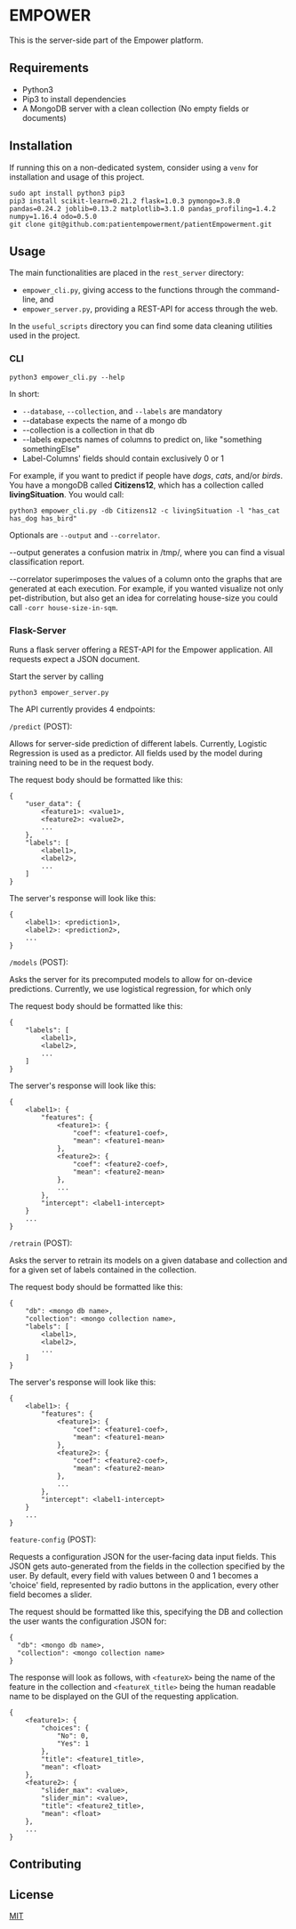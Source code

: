 # EMPOWER

This is the server-side part of the Empower platform.

## Requirements

* Python3
* Pip3 to install dependencies
* A MongoDB server with a clean collection (No empty fields or documents)

## Installation
If running this on a non-dedicated system, consider using a `venv` for installation and usage of this project.

    sudo apt install python3 pip3
    pip3 install scikit-learn=0.21.2 flask=1.0.3 pymongo=3.8.0 pandas=0.24.2 joblib=0.13.2 matplotlib=3.1.0 pandas_profiling=1.4.2 numpy=1.16.4 odo=0.5.0 
    git clone git@github.com:patientempowerment/patientEmpowerment.git

## Usage

The main functionalities are placed in the `rest_server` directory:
* `empower_cli.py`, giving access to the functions through the command-line, and
* `empower_server.py`, providing a REST-API for access through the web.

In the `useful_scripts` directory you can find some data cleaning utilities used in the project.


### CLI
`python3 empower_cli.py --help`

In short: 
* `--database`, `--collection`, and `--labels` are mandatory
* --database expects the name of a mongo db
* --collection is a collection in that db
* --labels expects names of columns to predict on, like "something somethingElse"
* Label-Columns' fields should contain exclusively 0 or 1

For example, if you want to predict if people have *dogs*, *cats*, and/or *birds*. You have a mongoDB
called **Citizens12**, which has a collection called **livingSituation**. You would call:

`python3 empower_cli.py -db Citizens12 -c livingSituation -l "has_cat has_dog has_bird"`

Optionals are `--output` and `--correlator`.

--output generates a confusion matrix in /tmp/, where you can find a visual classification report.

--correlator superimposes the values of a column onto the graphs that are generated at each execution. 
For example, if you wanted visualize not only pet-distribution, but also get an idea for correlating house-size
 you could call `-corr house-size-in-sqm`.

### Flask-Server
Runs a flask server offering a REST-API for the Empower application. All requests expect a JSON document.

Start the server by calling

    python3 empower_server.py

The API currently provides 4 endpoints:

`/predict` (POST):

Allows for server-side prediction of different labels. Currently, Logistic Regression is used as a predictor.
All fields used by the model during training need to be in the request body.

The request body should be formatted like this:
    
    {
        "user_data": {
  	        <feature1>: <value1>,
  	        <feature2>: <value2>,
  	        ...
        },
        "labels": [
            <label1>,
            <label2>,
            ...
        ]
    }

The server's response will look like this:

    {
        <label1>: <prediction1>,
        <label2>: <prediction2>,
        ...
    }

`/models` (POST):

Asks the server for its precomputed models to allow for on-device predictions. Currently, we use logistical regression,
for which only 

The request body should be formatted like this:

    {
        "labels": [
            <label1>,
            <label2>,
            ...
        ]
    }
    
The server's response will look like this:

    {
        <label1>: {
            "features": {
                <feature1>: {
                    "coef": <feature1-coef>,
                    "mean": <feature1-mean>
                },
                <feature2>: {
                    "coef": <feature2-coef>,
                    "mean": <feature2-mean>
                },
                ...
            },
            "intercept": <label1-intercept>
        }
        ...
    }

                

`/retrain` (POST):

Asks the server to retrain its models on a given database and collection and for a given set of labels contained in the
collection.

The request body should be formatted like this:

    {
        "db": <mongo db name>,
        "collection": <mongo collection name>,
        "labels": [
            <label1>,
            <label2>,
            ...
        ]
    }
    
The server's response will look like this:

    {
        <label1>: {
            "features": {
                <feature1>: {
                    "coef": <feature1-coef>,
                    "mean": <feature1-mean>
                },
                <feature2>: {
                    "coef": <feature2-coef>,
                    "mean": <feature2-mean>
                },
                ...
            },
            "intercept": <label1-intercept>
        }
        ...
    }
    

`feature-config` (POST):

Requests a configuration JSON for the user-facing data input fields. This JSON gets auto-generated from the fields in
the collection specified by the user. By default, every field with values between 0 and 1 becomes a 'choice' field,
represented by radio buttons in the application, every other field becomes a slider.

The request should be formatted like this, specifying the DB and collection the user wants the configuration JSON for:

    {
      "db": <mongo db name>,
      "collection": <mongo collection name>
    }

The response will look as follows, with `<featureX>` being the name of the feature in the collection and
`<featureX_title>` being the human readable name to be displayed on the GUI of the requesting application.


    {
        <feature1>: {
            "choices": {
                "No": 0,
                "Yes": 1
            },
            "title": <feature1_title>,
            "mean": <float>
        },
        <feature2>: {
            "slider_max": <value>,
            "slider_min": <value>,
            "title": <feature2_title>,
            "mean": <float>
        },
        ...
    }

## Contributing

## License
[MIT](https://choosealicense.com/licenses/mit/)
